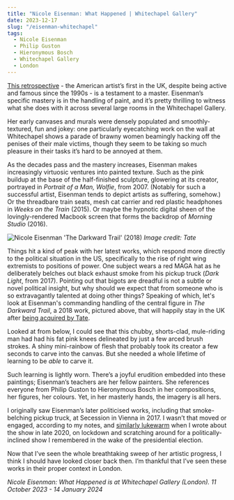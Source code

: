 ```yaml
---
title: "Nicole Eisenman: What Happened | Whitechapel Gallery"
date: 2023-12-17
slug: "/eisenman-whitechapel"
tags:
  - Nicole Eisenman
  - Philip Guston
  - Hieronymous Bosch
  - Whitechapel Gallery
  - London
---
```


[This retrospective](https://www.whitechapelgallery.org/exhibitions/nicole-eisenman-what-happened/) - the American artist’s first in the UK, despite being active and famous since the 1990s - is a testament to a master. Eisenman’s specific mastery is in the handling of paint, and it’s pretty thrilling to witness what she does with it across several large rooms in the Whitechapel Gallery.

Her early canvases and murals were densely populated and smoothly-textured, fun and jokey: one particularly eyecatching work on the wall at Whitechapel shows a parade of brawny women beamingly hacking off the penises of their male victims, though they seem to be taking so much pleasure in their tasks it’s hard to be annoyed at them. 

As the decades pass and the mastery increases, Eisenman makes increasingly virtuosic ventures into painted texture. Such as the pink buildup at the base of the half-finished sculpture, glowering at its creator, portrayed in *Portrait of a Man, Wolfie*, from 2007. (Notably for such a successful artist, Eisenman tends to depict artists as suffering, somehow.) Or the threadbare train seats, mesh cat carrier and red plastic headphones in *Weeks on the Train* (2015). Or maybe the hypnotic digital sheen of the lovingly-rendered Macbook screen that forms the backdrop of *Morning Studio* (2016).

![Nicole Eisenman 'The Darkward Trail' (2018)](/eisenman-whitechapel-1.jpeg)
*Image credit: Tate*

Things hit a kind of peak with her latest works, which respond more directly to the political situation in the US, specifically to the rise of right wing extremists to positions of power. One subject wears a red MAGA hat as he deliberately belches out black exhaust smoke from his pickup truck (*Dark Light*, from 2017). Pointing out that bigots are dreadful is not a subtle or novel political insight, but why should we expect that from someone who is so extravagantly talented at doing other things? Speaking of which, let's look at Eisenman's commanding handling of the central figure in *The Darkward Trail*, a 2018 work, pictured above, that will happily stay in the UK after [being acquired by Tate](https://www.tate.org.uk/art/artworks/eisenman-the-darkward-trail-t15138).

Looked at from below, I could see that this chubby, shorts-clad, mule-riding man had had his fat pink knees delineated by just a few arced brush strokes. A shiny mini-rainbow of flesh that probably took its creator a few seconds to carve into the canvas. But she needed a whole lifetime of learning to be *able* to carve it.

Such learning is lightly worn. There’s a joyful erudition embedded into these paintings; Eisenman’s teachers are her fellow painters. She references everyone from Philip Guston to Hieronymous Bosch in her compositions, her figures, her colours. Yet, in her masterly hands, the imagery is all hers.

I originally saw Eisenman’s later politicised works, including that smoke-belching pickup truck, at Secession in Vienna in 2017. I wasn’t that moved or engaged, according to my notes, and [similarly lukewarm](https://artangled.com/posts/eisenman-secession/) when I wrote about the show in late 2020, on lockdown and scratching around for a politically-inclined show I remembered in the wake of the presidential election. 

Now that I’ve seen the whole breathtaking sweep of her artistic progress, I think I should have looked closer back then. I’m thankful that I’ve seen these works in their proper context in London.

*Nicole Eisenman: What Happened is at Whitechapel Gallery (London). 11 October 2023 - 14 January 2024*
